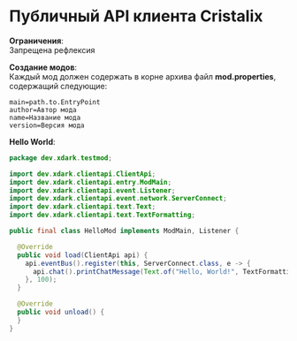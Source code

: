 # Публичный API клиента Cristalix
**Ограничения**:  
Запрещена рефлексия  

**Создание модов**:  
Каждый мод должен содержать в корне архива файл **mod.properties**,  
содержащий следующие:
```Properties
main=path.to.EntryPoint
author=Автор мода
name=Название мода
version=Версия мода
```

**Hello World**:
```Java
package dev.xdark.testmod;

import dev.xdark.clientapi.ClientApi;
import dev.xdark.clientapi.entry.ModMain;
import dev.xdark.clientapi.event.Listener;
import dev.xdark.clientapi.event.network.ServerConnect;
import dev.xdark.clientapi.text.Text;
import dev.xdark.clientapi.text.TextFormatting;

public final class HelloMod implements ModMain, Listener {

  @Override
  public void load(ClientApi api) {
    api.eventBus().register(this, ServerConnect.class, e -> {
      api.chat().printChatMessage(Text.of("Hello, World!", TextFormatting.GOLD));
    }, 100);
  }

  @Override
  public void unload() {
  }
}

```